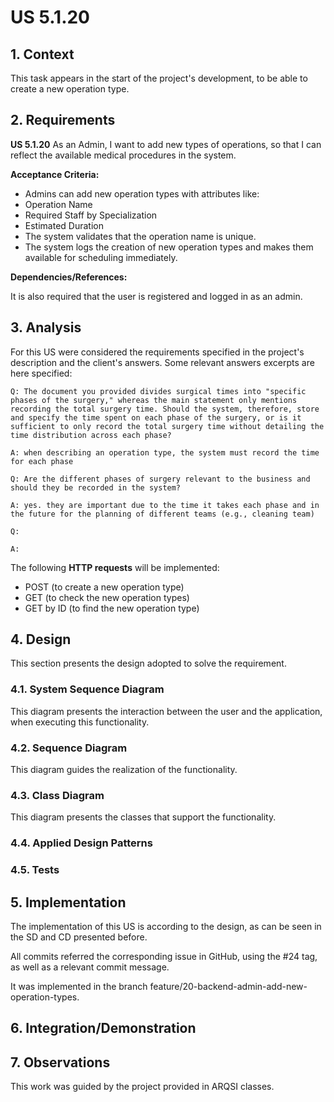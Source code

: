 # US 5.1.20

## 1. Context

This task appears in the start of the project's development, to be able to create a new operation type.


## 2. Requirements

**US 5.1.20** As an Admin, I want to add new types of operations, so that I can reflect the available medical procedures in the system. 

**Acceptance Criteria:**

- Admins can add new operation types with attributes like: 
- Operation Name 
- Required Staff by Specialization 
- Estimated Duration 
- The system validates that the operation name is unique. 
- The system logs the creation of new operation types and makes them available for scheduling immediately. 


**Dependencies/References:**

It is also required that the user is registered and logged in as an admin.


## 3. Analysis

For this US were considered the requirements specified in the project's description and the client's answers. 
Some relevant answers excerpts are here specified:

```
Q: The document you provided divides surgical times into "specific phases of the surgery," whereas the main statement only mentions recording the total surgery time. Should the system, therefore, store and specify the time spent on each phase of the surgery, or is it sufficient to only record the total surgery time without detailing the time distribution across each phase?

A: when describing an operation type, the system must record the time for each phase
```

```
Q: Are the different phases of surgery relevant to the business and should they be recorded in the system?

A: yes. they are important due to the time it takes each phase and in the future for the planning of different teams (e.g., cleaning team)
```

```
Q: 

A: 
```


The following **HTTP requests** will be implemented:
- POST (to create a new operation type)
- GET (to check the new operation types)
- GET by ID (to find the new operation type)


## 4. Design

This section presents the design adopted to solve the requirement.

### 4.1. System Sequence Diagram

This diagram presents the interaction between the user and the application, when executing this functionality.


### 4.2. Sequence Diagram

This diagram guides the realization of the functionality.


### 4.3. Class Diagram

This diagram presents the classes that support the functionality.


### 4.4. Applied Design Patterns


### 4.5. Tests


## 5. Implementation

The implementation of this US is according to the design, as can be seen in the SD and CD presented before.

All commits referred the corresponding issue in GitHub, using the #24 tag, as well as a relevant commit message.

It was implemented in the branch feature/20-backend-admin-add-new-operation-types.


## 6. Integration/Demonstration



## 7. Observations

This work was guided by the project provided in ARQSI classes.